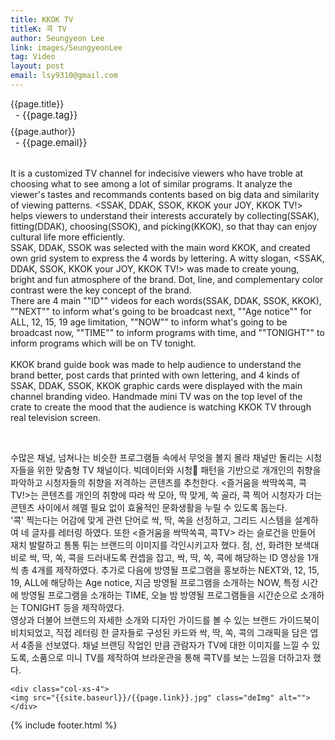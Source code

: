 ```yaml
---
title: KKOK TV
titleK: 콕 TV
author: Seungyeon Lee
link: images/SeungyeonLee
tag: Video
layout: post
email: lsy9310@gmail.com
---	
```


<div class="container">

<div class="deDep">
{{page.title}}<br>
<p style="font-size:15px; margin:0px; padding:0px 0px 0px 8px; margin:0px 0px 8px 0px;">- {{page.tag}}</p>
{{page.author}}<br>
<p style="font-size:15px; margin:0px; padding:0px 0px 0px 8px;">- {{page.email}}</p>
</div>

<br>

<div class="det lato">



It is a customized TV channel for indecisive viewers who have troble at choosing what to see among a lot of similar programs. It analyze the viewer's tastes and recommands contents based on big data and similarity of viewing patterns. <SSAK, DDAK, SSOK, KKOK your JOY, KKOK TV!> helps viewers to understand their interests accurately by collecting(SSAK), fitting(DDAK), choosing(SSOK), and picking(KKOK),  so that thay can enjoy cultural life more efficiently.
<br>
SSAK, DDAK, SSOK was selected with the main word KKOK, and created own grid system to express the 4 words by lettering. 
A witty slogan, <SSAK, DDAK, SSOK, KKOK your JOY, KKOK TV!> was made to create young, bright and fun atmosphere of the brand. 
Dot, line, and complementary color contrast were the key concept of the brand.
<br>
There are 4 main ""ID"" videos for each words(SSAK, DDAK, SSOK, KKOK), ""NEXT"" to inform what's going to be broadcast next, ""Age notice"" for ALL, 12, 15, 19 age limitation, ""NOW"" to inform what's going to be broadcast now, ""TIME"" to inform programs with time, and ""TONIGHT"" to inform programs which will be on TV tonight.   
<br>
KKOK brand guide book was made to help audience to understand the brand better, post cards that printed with own lettering, and 4 kinds of SSAK, DDAK, SSOK, KKOK graphic cards were displayed with the main channel branding video. Handmade mini TV was on the top level of the crate to create the mood that the audience is watching KKOK TV through real television screen.
 


</div>

<br>

<div class="noto">

수많은 채널, 넘쳐나는 비슷한 프로그램들 속에서 무엇을 볼지 몰라 채널만 돌리는 시청자들을 위한 맞춤형 TV 채널이다. 빅데이터와 시청 패턴을 기반으로 개개인의 취향을 파악하고 시청자들의 취향을 저격하는 콘텐츠를 추천한다. <즐거움을 싹딱쏙콕, 콕TV!>는 콘텐츠를 개인의 취향에 따라 싹 모아, 딱 맞게, 쏙 골라, 콕 찍어 시청자가 더는 콘텐츠 사이에서 헤맬 필요 없이 효율적인 문화생활을 누릴 수 있도록 돕는다. 
<br>
'콕' 찍는다는 어감에 맞게 관련 단어로 싹, 딱, 쏙을 선정하고, 그리드 시스템을 설계하여 네 글자를 레터링 하였다. 
또한 <즐거움을 싹딱쏙콕, 콕TV> 라는 슬로건을 만들어 재치 발랄하고 통통 튀는 브랜드의 이미지를 각인시키고자 했다. 점, 선, 화려한 보색대비로 싹, 딱, 쏙, 콕을 드러내도록 컨셉을 잡고, 싹, 딱, 쏙, 콕에 해당하는 ID 영상을 1개씩 총 4개를 제작하였다. 
추가로 다음에 방영될 프로그램을 홍보하는 NEXT와, 12, 15, 19, ALL에 해당하는 Age notice, 지금 방영될 프로그램을 소개하는 NOW, 특정 시간에 방영될 프로그램을 소개하는 TIME, 오늘 밤 방영될 프로그램들을 시간순으로 소개하는 TONIGHT 등을 제작하였다. 
<br>
영상과 더불어 브랜드의 자세한 소개와 디자인 가이드를 볼 수 있는 브랜드 가이드북이 비치되었고, 직접 레터링 한 글자들로 구성된 카드와 싹, 딱, 쏙, 콕의 그래픽을 담은 엽서 4종을 선보였다. 채널 브랜딩 작업인 만큼 관람자가 TV에 대한 이미지를 느낄 수 있도록, 소품으로 미니 TV를 제작하여 브라운관을 통해 콕TV를 보는 느낌을 더하고자 했다.


</div>

<div class="row noto">
	
	<div class="col-xs-4">
	<img src="{{site.baseurl}}/{{page.link}}.jpg" class="deImg" alt=""></div>
	
</div>

	

</div> 

{% include footer.html %}